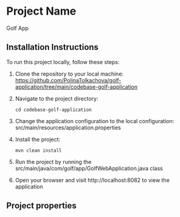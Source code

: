 # Project Name
Golf App

## Installation Instructions
To run this project locally, follow these steps:

1. Clone the repository to your local machine:
   https://github.com/PolinaTolkachova/golf-application/tree/main/codebase-golf-application

2. Navigate to the project directory:
   ```
   cd codebase-golf-application
   ```
   
3. Change the application configuration to the local configuration:
   src/main/resources/application.properties

4. Install the project:
   ```
   mvn clean install
   ```
5. Run the project by running the src/main/java/com/golf/app/GolfWebApplication.java class

6. Open your browser and visit http://localhost:8082 to view the application

## Project properties

